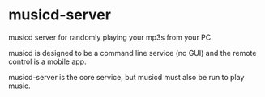 # musicd-server

musicd server for randomly playing your mp3s from your PC.

musicd is designed to be a command line service (no GUI) and the remote control is a mobile app.

musicd-server is the core service, but musicd must also be run to play music.
